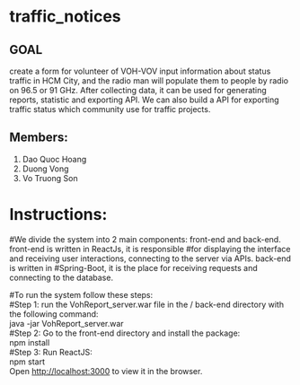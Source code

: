 # traffic_notices
## GOAL
create a form for volunteer of VOH-VOV input information about status traffic 
in HCM City, and the radio man will populate them to people by radio on 96.5 
or 91 GHz. After collecting data, it can be used for generating reports, statistic and exporting API. We can also build a API for exporting traffic status which community use for traffic projects. 
## Members:
1. Dao Quoc Hoang
2. Duong Vong
3. Vo Truong Son
# Instructions:

#We divide the system into 2 main components: front-end and back-end. front-end is written in ReactJs, it is responsible #for displaying the interface and receiving user interactions, connecting to the server via APIs. back-end is written in #Spring-Boot, it is the place for receiving requests and connecting to the database.

#To run the system follow these steps: </br>
#Step 1: run the VohReport_server.war file in the / back-end directory with the following command:</br>
        java -jar VohReport_server.war</br>
#Step 2: Go to the front-end directory and install the package:</br>
        npm install</br>
#Step 3: Run ReactJS:</br>
        npm start </br>
Open [http://localhost:3000](http://localhost:3000) to view it in the browser.
